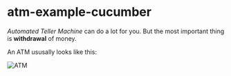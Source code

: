 # atm-example-cucumber

*Automated Teller Machine* can do a lot for you. But the most important thing is **withdrawal** of money.

An ATM ususally looks like this:

![ATM](http://upload.wikimedia.org/wikipedia/commons/thumb/b/b1/ATM_750x1300.jpg/343px-ATM_750x1300.jpg)
